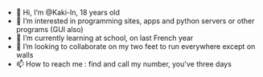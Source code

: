 - 👋 Hi, I’m @Kaki-In, 18 years old
- 👀 I’m interested in programming sites, apps and python servers or other programs (GUI also)
- 🌱 I’m currently learning at school, on last French year
- 💞️ I’m looking to collaborate on my two feet to run everywhere except on walls
- 📫 How to reach me : find and call my number, you've three days

<!---
Kaki-In/Kaki-In is a ✨ special ✨ repository because its `README.md` (this file) appears on your GitHub profile.
You can click the Preview link to take a look at your changes.
--->
